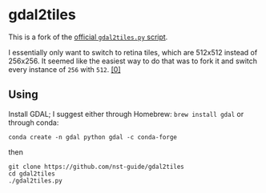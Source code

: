 # gdal2tiles

This is a fork of the [official `gdal2tiles.py` script](https://github.com/OSGeo/gdal/blob/master/gdal/swig/python/scripts/gdal2tiles.py).

I essentially only want to switch to retina tiles, which are 512x512 instead of
256x256. It seemed like the easiest way to do that was to fork it and switch
every instance of `256` with `512`. [[0]](https://gis.stackexchange.com/questions/112009/use-gdal2tiles-to-generate-512px-tiles)

## Using

Install GDAL; I suggest either through Homebrew: `brew install gdal` or through conda:

```
conda create -n gdal python gdal -c conda-forge
```

then
```
git clone https://github.com/nst-guide/gdal2tiles
cd gdal2tiles
./gdal2tiles.py
```